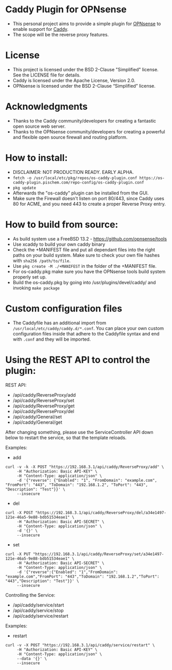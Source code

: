 # Caddy Plugin for OPNsense

- This personal project aims to provide a simple plugin for [OPNsense](https://github.com/opnsense) to enable support for [Caddy](https://github.com/caddyserver/caddy).
- The scope will be the reverse proxy features.

# License

- This project is licensed under the BSD 2-Clause "Simplified" license. See the LICENSE file for details. 
- Caddy is licensed under the Apache License, Version 2.0. 
- OPNsense is licensed under the BSD 2-Clause “Simplified” license.

# Acknowledgments

- Thanks to the Caddy community/developers for creating a fantastic open source web server.
- Thanks to the OPNsense community/developers for creating a powerful and flexible open source firewall and routing platform.

# How to install:
- DISCLAIMER: NOT PRODUCTION READY. EARLY ALPHA.
- ```fetch -o /usr/local/etc/pkg/repos/os-caddy-plugin.conf https://os-caddy-plugin.pischem.com/repo-config/os-caddy-plugin.conf```
- ```pkg update```
- Afterwards the "os-caddy" plugin can be installed from the GUI.
- Make sure the Firewall doesn't listen on port 80/443, since Caddy uses 80 for ACME, and you need 443 to create a proper Reverse Proxy entry.

# How to build from source:
- As build system use a FreeBSD 13.2 - https://github.com/opnsense/tools
- Use xcaddy to build your own caddy binary
- Check the +MANIFEST file and put all dependant files into the right paths on your build system. Make sure to check your own file hashes with ```sha256 /path/to/file```. 
- Use ```pkg create -M ./+MANIFEST``` in the folder of the +MANIFEST file.
- For os-caddy.pkg make sure you have the OPNsense tools build system properly set up. 
- Build the os-caddy.pkg by going into /usr/plugins/devel/caddy/ and invoking ```make package``` 

# Custom configuration files
- The Caddyfile has an additional import from ```/usr/local/etc/caddy/caddy.d/*.conf```. You can place your own custom configuration files inside that adhere to the Caddyfile syntax and end with ```.conf``` and they will be imported.

# Using the REST API to control the plugin:
REST API:
- /api/caddy/ReverseProxy/add
- /api/caddy/ReverseProxy/set
- /api/caddy/ReverseProxy/get
- /api/caddy/ReverseProxy/del
- /api/caddy/General/set
- /api/caddy/General/get

After changing something, please use the ServiceController API down below to restart the service, so that the template reloads.

Examples:

- add
```
curl -v -k -X POST "https://192.168.3.1/api/caddy/ReverseProxy/add" \
     -H "Authorization: Basic API-KEY" \
     -H "Content-Type: application/json" \
     -d '{"reverse": {"Enabled": "1", "FromDomain": "example.com", "FromPort": "443", "ToDomain": "192.168.1.2", "ToPort": "443", "Description": "Test"}}' \
     --insecure
```
- del
```
curl -X POST "https://192.168.3.1/api/caddy/ReverseProxy/del/a34e1497-121e-46a5-9e88-bdb51534eae1" \
     -H "Authorization: Basic API-SECRET" \
     -H "Content-Type: application/json" \
     -d '{}' \
     --insecure 
```
- set
```
curl -X PUT "https://192.168.3.1/api/caddy/ReverseProxy/set/a34e1497-121e-46a5-9e88-bdb51534eae1" \
     -H "Authorization: Basic API-SECRET" \
     -H "Content-Type: application/json" \
     -d '{"reverse":{"Enabled": "1","FromDomain": "example.com","FromPort": "443","ToDomain": "192.168.1.2","ToPort": "443","Description": "Test"}}' \
     --insecure
```

Controlling the Service:

- /api/caddy/service/start
- /api/caddy/service/stop
- /api/caddy/service/restart

Examples:

- restart
```
curl -v -X POST "https://192.168.3.1/api/caddy/service/restart" \
     -H "Authorization: Basic API-KEY" \
     -H "Content-Type: application/json" \
     --data '{}' \
     --insecure
```

